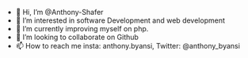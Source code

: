 - 👋 Hi, I’m @Anthony-Shafer
- 👀 I’m interested in software Development and web development
- 🌱 I’m currently improving myself on php.
- 💞️ I’m looking to collaborate on Github
- 📫 How to reach me insta: anthony.byansi, Twitter: @anthony_byansi

<!---
Anthony-Shafer/Anthony-Shafer is a ✨ special ✨ repository because its `README.md` (this file) appears on your GitHub profile.
You can click the Preview link to take a look at your changes.
--->
